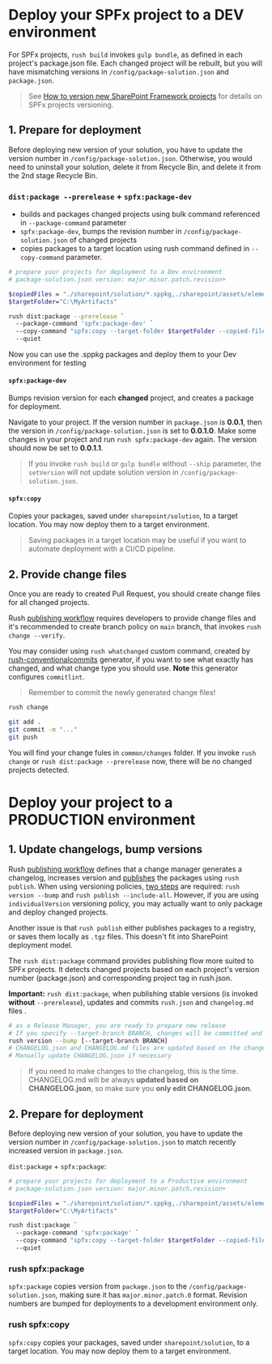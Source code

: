 ﻿
# Deploy your SPFx project to a DEV environment

For SPFx projects, `rush build` invokes `gulp bundle`, as defined in each project's package.json file. Each changed project will be rebuilt, but you will have mismatching versions in `/config/package-solution.json` and `package.json`.
> See [How to version new SharePoint Framework projects](https://n8d.at/how-to-version-new-sharepoint-framework-projects) for details on SPFx projects versioning.

## 1. Prepare for deployment

Before deploying new version of your solution, you have to update the version number in `/config/package-solution.json`. Otherwise, you would need to uninstall your solution, delete it from Recycle Bin, and delete it from the 2nd stage Recycle Bin.

### `dist:package --prerelease` + `spfx:package-dev`

- builds and packages changed projects using bulk command referenced in `--package-command` parameter
- `spfx:package-dev`, bumps the revision number in `/config/package-solution.json` of changed projects
- copies packages to a target location using rush command  defined in `--copy-command` parameter.

```sh
# prepare your projects for deployment to a Dev environment
# package-solution.json version: major.minor.patch.revision+

$copiedFiles = "./sharepoint/solution/*.sppkg,./sharepoint/assets/elements.xml"
$targetFolder="C:\MyArtifacts"

rush dist:package --prerelease `
  --package-command 'spfx:package-dev' `
  --copy-command "spfx:copy --target-folder $targetFolder --copied-files $copiedFiles" `
  --quiet
```

Now you can use the .sppkg packages and deploy them to your Dev environment for testing

#### `spfx:package-dev`

Bumps revision version for each **changed** project, and creates a package for deployment.

Navigate to your project. If the version number in `package.json` is **0.0.1**, then the version in `/config/package-solution.json` is set to **0.0.1.0**.
Make some changes in your project and run `rush spfx:package-dev` again. The version should now be set to **0.0.1.1**.
> If you invoke `rush build` or `gulp bundle` without `--ship` parameter, the `setVersion` will not update solution version in `/config/package-solution.json`.

#### `spfx:copy`

Copies your packages, saved under `sharepoint/solution`, to a target location. You may now deploy them to a target environment.
> Saving packages in a target location may be useful if you want to automate deployment with a CI/CD pipeline.

## 2. Provide change files

Once you are ready to created Pull Request, you should create change files for all changed projects.

Rush [publishing workflow](https://rushjs.io/pages/maintainer/publishing/) requires developers to provide change files and it's recommended to create branch policy on `main` branch, that invokes `rush change --verify`.

You may consider using `rush whatchanged` custom command, created by  [rush-conventionalcommits](https://www.npmjs.com/package/generator-rush-conventionalcommits) generator, if you want to see what exactly has changed, and what change type you should use. **Note** this generator configures `commitlint`.

> Remember to commit the newly generated change files!

```sh
rush change

git add .
git commit -m "..."
git push
```

You will find your change fules in `common/changes` folder. If you invoke `rush change` or `rush dist:package --prerelease` now, there will be no changed projects detected.

# Deploy your project to a PRODUCTION environment

## 1. Update changelogs, bump versions

Rush [publishing workflow](https://rushjs.io/pages/maintainer/publishing/) defines that a change manager generates a changelog, increases version and [publishes](https://rushjs.io/pages/maintainer/publishing/#2-publish-packages) the packages using `rush publish`.
When using versioning policies, [two steps](https://rushjs.io/pages/maintainer/publishing/#publishing-process-when-version-policies-are-used) are required: `rush version --bump` and `rush publish --include-all`.
However, if you are using `individualVersion` versioning policy, you may actually want to only package and deploy changed projects.

Another issue is that `rush publish` either publishes packages to a registry, or saves them locally as `.tgz` files. This doesn't fit into SharePoint deployment model.

The `rush dist:package` command provides publishing flow more suited to SPFx projects. It detects changed projects based on each project's version number (package.json) and corresponding project tag in rush.json.

**Important:** `rush dist:package`, when publishing stable versions (is invoked **without** `--prerelease`), updates and commits `rush.json` and `changelog.md` files .

```sh
# as a Release Manager, you are ready to prepare new release
# If you specify --target-branch BRANCH, changes will be committed and merged into the target branch
rush version --bump [--target-branch BRANCH]
# CHANGELOG.json and CHANGELOG.md files are updated based on the change files
# Manually update CHANGELOG.json if necessary
```

> If you need to make changes to the changelog, this is the time.
CHANGELOG.md will be always **updated based on CHANGELOG.json**, so make sure you **only edit CHANGELOG.json**.

## 2. Prepare for deployment

Before deploying new version of your solution, you have to update the version number in `/config/package-solution.json` to match recently increased version in `package.json`.

`dist:package` + `spfx:package`:

```sh
# prepare your projects for deployment to a Productive environment
# package-solution.json version: major.minor.patch.revision+

$copiedFiles = "./sharepoint/solution/*.sppkg,./sharepoint/assets/elements.xml"
$targetFolder="C:\MyArtifacts"

rush dist:package `
  --package-command 'spfx:package' `
  --copy-command "spfx:copy --target-folder $targetFolder --copied-files $copiedFiles" `
  --quiet
```

### rush spfx:package

`spfx:package` copies version from `package.json` to the `/config/package-solution.json`, making sure it has `major.minor.patch.0` format. Revision numbers are bumped for deployments to a development environment only.

### rush spfx:copy

`spfx:copy` copies your packages, saved under `sharepoint/solution`, to a target location. You may now deploy them to a target environment.
